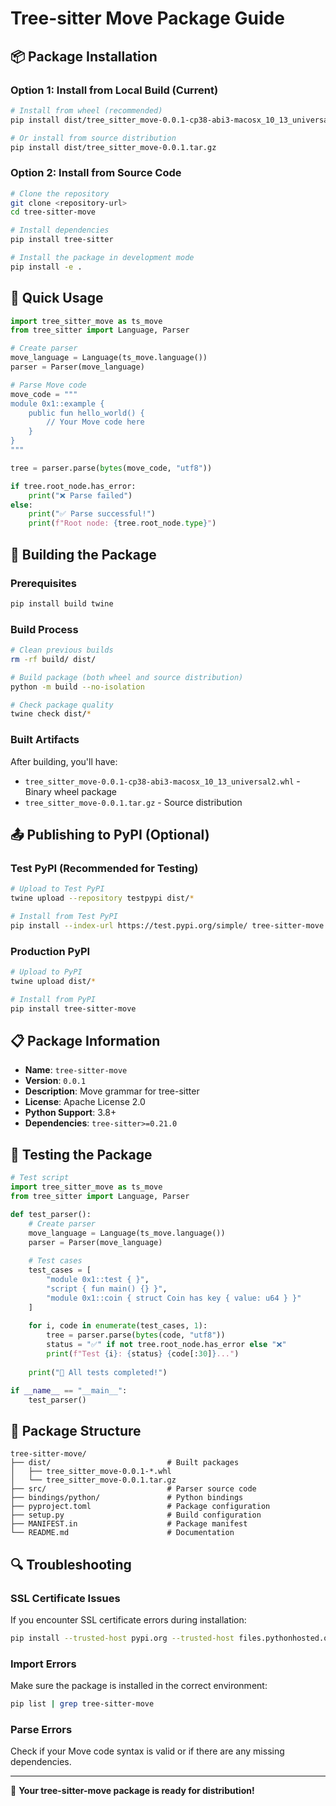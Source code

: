 # Tree-sitter Move Package Guide

## 📦 Package Installation

### Option 1: Install from Local Build (Current)

```bash
# Install from wheel (recommended)
pip install dist/tree_sitter_move-0.0.1-cp38-abi3-macosx_10_13_universal2.whl

# Or install from source distribution
pip install dist/tree_sitter_move-0.0.1.tar.gz
```

### Option 2: Install from Source Code

```bash
# Clone the repository
git clone <repository-url>
cd tree-sitter-move

# Install dependencies
pip install tree-sitter

# Install the package in development mode
pip install -e .
```

## 🚀 Quick Usage

```python
import tree_sitter_move as ts_move
from tree_sitter import Language, Parser

# Create parser
move_language = Language(ts_move.language())
parser = Parser(move_language)

# Parse Move code
move_code = """
module 0x1::example {
    public fun hello_world() {
        // Your Move code here
    }
}
"""

tree = parser.parse(bytes(move_code, "utf8"))

if tree.root_node.has_error:
    print("❌ Parse failed")
else:
    print("✅ Parse successful!")
    print(f"Root node: {tree.root_node.type}")
```

## 🔨 Building the Package

### Prerequisites

```bash
pip install build twine
```

### Build Process

```bash
# Clean previous builds
rm -rf build/ dist/

# Build package (both wheel and source distribution)
python -m build --no-isolation

# Check package quality
twine check dist/*
```

### Built Artifacts

After building, you'll have:
- `tree_sitter_move-0.0.1-cp38-abi3-macosx_10_13_universal2.whl` - Binary wheel package
- `tree_sitter_move-0.0.1.tar.gz` - Source distribution

## 📤 Publishing to PyPI (Optional)

### Test PyPI (Recommended for Testing)

```bash
# Upload to Test PyPI
twine upload --repository testpypi dist/*

# Install from Test PyPI
pip install --index-url https://test.pypi.org/simple/ tree-sitter-move
```

### Production PyPI

```bash
# Upload to PyPI
twine upload dist/*

# Install from PyPI
pip install tree-sitter-move
```

## 📋 Package Information

- **Name**: `tree-sitter-move`
- **Version**: `0.0.1`
- **Description**: Move grammar for tree-sitter
- **License**: Apache License 2.0
- **Python Support**: 3.8+
- **Dependencies**: `tree-sitter>=0.21.0`

## 🧪 Testing the Package

```python
# Test script
import tree_sitter_move as ts_move
from tree_sitter import Language, Parser

def test_parser():
    # Create parser
    move_language = Language(ts_move.language())
    parser = Parser(move_language)
    
    # Test cases
    test_cases = [
        "module 0x1::test { }",
        "script { fun main() {} }",
        "module 0x1::coin { struct Coin has key { value: u64 } }"
    ]
    
    for i, code in enumerate(test_cases, 1):
        tree = parser.parse(bytes(code, "utf8"))
        status = "✅" if not tree.root_node.has_error else "❌"
        print(f"Test {i}: {status} {code[:30]}...")
    
    print("🎉 All tests completed!")

if __name__ == "__main__":
    test_parser()
```

## 📂 Package Structure

```
tree-sitter-move/
├── dist/                          # Built packages
│   ├── tree_sitter_move-0.0.1-*.whl
│   └── tree_sitter_move-0.0.1.tar.gz
├── src/                           # Parser source code
├── bindings/python/               # Python bindings
├── pyproject.toml                 # Package configuration
├── setup.py                       # Build configuration
├── MANIFEST.in                    # Package manifest
└── README.md                      # Documentation
```

## 🔍 Troubleshooting

### SSL Certificate Issues
If you encounter SSL certificate errors during installation:
```bash
pip install --trusted-host pypi.org --trusted-host files.pythonhosted.org --trusted-host pypi.python.org <package>
```

### Import Errors
Make sure the package is installed in the correct environment:
```bash
pip list | grep tree-sitter-move
```

### Parse Errors
Check if your Move code syntax is valid or if there are any missing dependencies.

---

🎉 **Your tree-sitter-move package is ready for distribution!** 